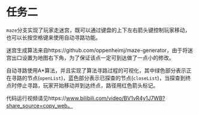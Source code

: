 # 任务二

`maze`分支实现了玩家走迷宫，既可以通过键盘的上下左右箭头键控制玩家移动，也可以长按空格键来使用自动寻路功能。

迷宫生成算法来自https://github.com/oppenheimj/maze-generator，由于将迷宫出口设置为地图右下角，为了保证该点一定可到达做了一点小的修改。

自动寻路使用A*算法，并且实现了算法寻路过程的可视化，其中绿色部分表示正在寻路的节点(`openList`)，蓝色部分表示已探查的节点(`closeList`)，当探查到终点时停止寻路，玩家开始移动并到达终点，路径用红色箭头标记。

代码运行视频请见https://www.bilibili.com/video/BV1vR4y1J7WB?share_source=copy_web。
